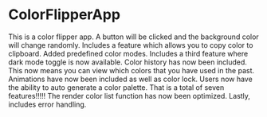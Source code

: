 # ColorFlipperApp
This is a color flipper app. A button will be clicked and the background color will change randomly. Includes a feature which allows you to copy color to clipboard. Added predefined color modes. Includes a third feature where dark mode toggle is now available. Color history has now been included. This now means you can view which colors that you have used in the past. Animations have now been included as well as color lock. Users now have the ability to auto generate a color palette. That is a total of seven features!!!!! The render color list function has now been optimized. Lastly, includes error handling.  


